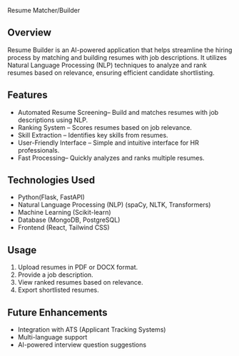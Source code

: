  Resume Matcher/Builder

## Overview
Resume Builder is an AI-powered application that helps streamline the hiring process by matching and building resumes with job descriptions. It utilizes Natural Language Processing (NLP) techniques to analyze and rank resumes based on relevance, ensuring efficient candidate shortlisting.

## Features
- Automated Resume Screening– Build and matches resumes with job descriptions using NLP.
- Ranking System – Scores resumes based on job relevance.
- Skill Extraction – Identifies key skills from resumes.
- User-Friendly Interface – Simple and intuitive interface for HR professionals.
- Fast Processing– Quickly analyzes and ranks multiple resumes.

## Technologies Used
- Python(Flask, FastAPI)
- Natural Language Processing (NLP) (spaCy, NLTK, Transformers)
- Machine Learning (Scikit-learn)
- Database (MongoDB, PostgreSQL)
- Frontend (React, Tailwind CSS)

## Usage
1. Upload resumes in PDF or DOCX format.
2. Provide a job description.
3. View ranked resumes based on relevance.
4. Export shortlisted resumes.

## Future Enhancements
- Integration with ATS (Applicant Tracking Systems)
- Multi-language support
- AI-powered interview question suggestions


